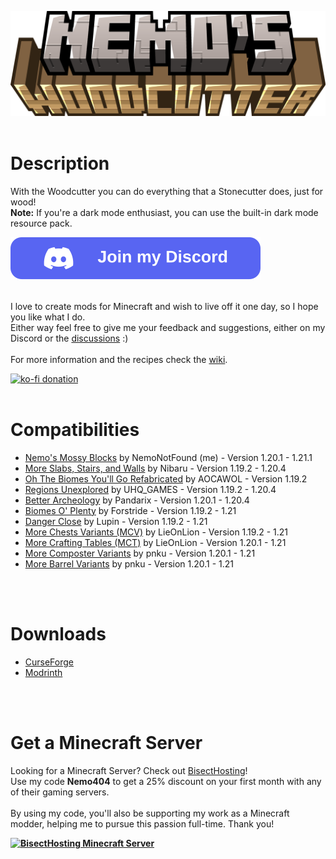 ![Nemo's Woodcutter](https://github.com/NemoNotFound/NemoNotFound/blob/master/resources/png/nemos-woodcutter-title.png?raw=true)
<br><br>

# Description
With the Woodcutter you can do everything that a Stonecutter does, just for wood!<br>
**Note:** If you're a dark mode enthusiast, you can use the built-in dark mode resource pack.

[![Join my Discord](https://github.com/NemoNotFound/NemoNotFound/blob/master/resources/svg/join_discord_button.svg?raw=true)](https://discord.com/invite/yxs9dga)
<br>
<br>

I love to create mods for Minecraft and wish to live off it one day, so I hope you like what I do. <br>
Either way feel free to give me your feedback and suggestions, either on my Discord or the [discussions](https://github.com/NemoNotFound/NemosWoodcutter/discussions/) :)
<br><br>
For more information and the recipes check the [wiki](https://github.com/NemoNotFound/NemosWoodcutter/wiki).

[![ko-fi donation](https://ko-fi.com/img/githubbutton_sm.svg)](https://ko-fi.com/nemonotfound)
<br>
<br>

# Compatibilities  
- [Nemo's Mossy Blocks](https://www.curseforge.com/minecraft/mc-mods/nemos-mossy-blocks) by NemoNotFound (me) - Version 1.20.1 - 1.21.1
- [More Slabs, Stairs, and Walls](https://www.curseforge.com/minecraft/mc-mods/more-slabs-stairs-and-walls) by Nibaru - Version 1.19.2 - 1.20.4
- [Oh The Biomes You'll Go Refabricated](https://www.curseforge.com/minecraft/mc-mods/oh-the-biomes-youll-go-fabric) by AOCAWOL - Version 1.19.2 
- [Regions Unexplored](https://www.curseforge.com/minecraft/mc-mods/regions-unexplored) by UHQ_GAMES - Version 1.19.2 - 1.20.4 
- [Better Archeology](https://www.curseforge.com/minecraft/mc-mods/better-archeology) by Pandarix - Version 1.20.1 - 1.20.4 
- [Biomes O' Plenty](https://www.curseforge.com/minecraft/mc-mods/biomes-o-plenty) by Forstride - Version 1.19.2 - 1.21 
- [Danger Close](https://www.curseforge.com/minecraft/mc-mods/danger-close) by Lupin - Version 1.19.2 - 1.21 
- [More Chests Variants (MCV)](https://modrinth.com/mod/more-chest-variants-lieonlion) by LieOnLion - Version 1.19.2 - 1.21 
- [More Crafting Tables (MCT)](https://modrinth.com/mod/more-crafting-tables-lieonlion) by LieOnLion - Version 1.20.1 - 1.21 
- [More Composter Variants](https://modrinth.com/mod/more-composter-variants) by pnku - Version 1.20.1 - 1.21 
- [More Barrel Variants](https://modrinth.com/mod/more-barrel-variants) by pnku - Version 1.20.1 - 1.21
<br>
<br>

# Downloads
- [CurseForge](https://curseforge.com/minecraft/mc-mods/nemos-woodcutter)
- [Modrinth](https://modrinth.com/mod/nemos-woodcutter)
<br>
<br>

# Get a Minecraft Server
Looking for a Minecraft Server? Check out [BisectHosting](https://bisecthosting.com/Nemo404)! <br>
Use my code **Nemo404** to get a 25% discount on your first month with any of their gaming servers. <br><br>
By using my code, you'll also be supporting my work as a Minecraft modder, helping me to pursue this passion full-time. Thank you!

[**![BisectHosting Minecraft Server](https://www.bisecthosting.com/partners/custom-banners/e6d95b5e-b7fb-47eb-ad78-4dc6071a6171.png)**](https://bisecthosting.com/Nemo404)
